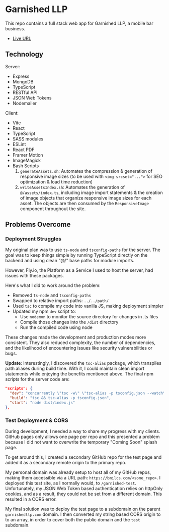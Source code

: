 # Garnished LLP

This repo contains a full stack web app for Garnished LLP, a mobile bar business.

- [Live URL](https://garnishedllp.com)

## Technology

Server:

- Express
- MongoDB
- TypeScript
- RESTful API
- JSON Web Tokens
- Nodemailer

Client:

- Vite
- React
- TypeScript
- SASS modules
- ESLint
- React PDF
- Framer Motion
- ImageMagick
- Bash Scripts
  1. `generateAssets.sh`: Automates the compression & generation of responsive image sizes (to be used with `<img srcset="...">` for SEO optimization & load time reduction)
  2. `writeAssetsIndex.sh`: Automates the generation of `@/assets/index.ts`, including image import statements & the creation of image objects that organize responsive image sizes for each asset. The objects are then consumed by the `ResponsiveImage` component throughout the site.

## Problems Overcome

### Deployment Struggles

My original plan was to use `ts-node` and `tsconfig-paths` for the server. The goal was to keep things simple by running TypeScript directly on the backend and using clean "@/" base paths for module imports.

However, Fly.io, the Platform as a Service I used to host the server, had issues with these packages.

Here's what I did to work around the problem:

- Removed `ts-node` and `tsconfig-paths`
- Swapped to relative import paths: `../../path/`
- Used `tsc` to compile my code into vanilla JS, making deployment simpler
- Updated my npm `dev` script to:
  - Use `nodemon` to monitor the source directory for changes in .ts files
  - Compile those changes into the `/dist` directory
  - Run the compiled code using node

These changes made the development and production modes more consistent. They also reduced complexity, the number of dependencies, and the likelihood of encountering issues like security vulnerabilities or bugs.

**Update**: Interestingly, I discovered the `tsc-alias` package, which transpiles path aliases during build time. With it, I could maintain clean import statements while enjoying the benefits mentioned above. The final npm scripts for the server code are:

```json
"scripts": {
  "dev": "concurrently \"tsc -w\" \"tsc-alias -p tsconfig.json --watch\" \"nodemon dist/index.js\"",
  "build": "tsc && tsc-alias -p tsconfig.json",
  "start": "node dist/index.js"
},
```

### Test Deployment & CORS

During development, I needed a way to share my progress with my clients. GitHub pages only allows one page per repo and this presented a problem because I did not want to overwrite the temporary "Coming Soon" splash page.

To get around this, I created a secondary GitHub repo for the test page and added it as a secondary remote origin to the primary repo.

My personal domain was already setup to host all of my GitHub repos, making them accessible via a URL path: `https://bmilcs.com/<some_repo>`. I deployed this test site, as I normally would, to `/garnished-test`. Unfortunately, my JSON Web Token based authentication relies on httpOnly cookies, and as a result, they could not be set from a different domain. This resulted in a CORS error.

My final solution was to deploy the test page to a subdomain on the parent `garnishedllp.com` domain. I then converted my string based CORS origin to to an array, in order to cover both the public domain and the `test` subdomain.
